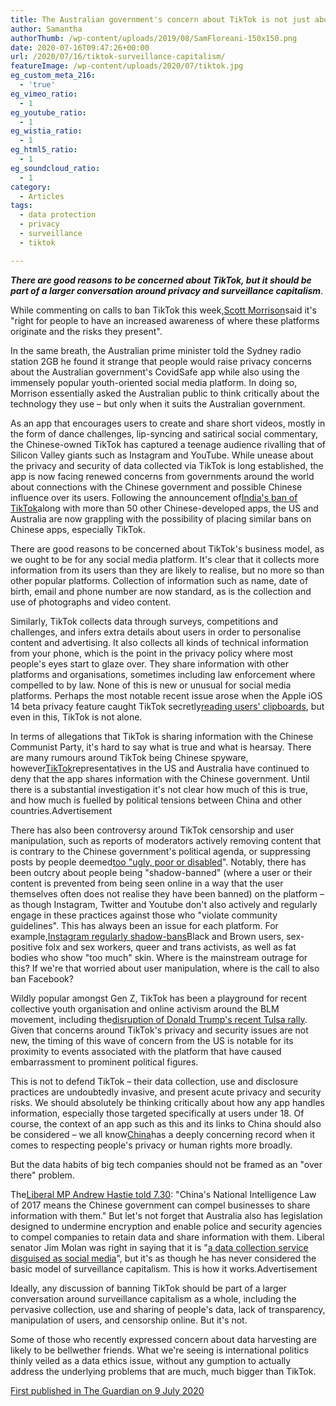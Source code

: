 ```yaml
---
title: The Australian government's concern about TikTok is not just about data ethics – it's about politics
author: Samantha
authorThumb: /wp-content/uploads/2019/08/SamFloreani-150x150.png
date: 2020-07-16T09:47:26+00:00
url: /2020/07/16/tiktok-surveillance-capitalism/
featureImage: /wp-content/uploads/2020/07/tiktok.jpg
eg_custom_meta_216:
  - 'true'
eg_vimeo_ratio:
  - 1
eg_youtube_ratio:
  - 1
eg_wistia_ratio:
  - 1
eg_html5_ratio:
  - 1
eg_soundcloud_ratio:
  - 1
category:
  - Articles
tags:
  - data protection
  - privacy
  - surveillance
  - tiktok

---
```

**_There are good reasons to be concerned about TikTok, but it should be part of a larger conversation around privacy and surveillance capitalism_**.

While commenting on calls to ban TikTok this week,[Scott Morrison][1]said it's "right for people to have an increased awareness of where these platforms originate and the risks they present".

In the same breath, the Australian prime minister told the Sydney radio station 2GB he found it strange that people would raise privacy concerns about the Australian government's CovidSafe app while also using the immensely popular youth-oriented social media platform. In doing so, Morrison essentially asked the Australian public to think critically about the technology they use – but only when it suits the Australian government.

As an app that encourages users to create and share short videos, mostly in the form of dance challenges, lip-syncing and satirical social commentary, the Chinese-owned TikTok has captured a teenage audience rivalling that of Silicon Valley giants such as Instagram and YouTube. While unease about the privacy and security of data collected via TikTok is long established, the app is now facing renewed concerns from governments around the world about connections with the Chinese government and possible Chinese influence over its users. Following the announcement of[India's ban of TikTok][2]along with more than 50 other Chinese-developed apps, the US and Australia are now grappling with the possibility of placing similar bans on Chinese apps, especially TikTok.

There are good reasons to be concerned about TikTok's business model, as we ought to be for any social media platform. It's clear that it collects more information from its users than they are likely to realise, but no more so than other popular platforms. Collection of information such as name, date of birth, email and phone number are now standard, as is the collection and use of photographs and video content.

Similarly, TikTok collects data through surveys, competitions and challenges, and infers extra details about users in order to personalise content and advertising. It also collects all kinds of technical information from your phone, which is the point in the privacy policy where most people's eyes start to glaze over. They share information with other platforms and organisations, sometimes including law enforcement where compelled to by law. None of this is new or unusual for social media platforms. Perhaps the most notable recent issue arose when the Apple iOS 14 beta privacy feature caught TikTok secretly[reading users' clipboards][3], but even in this, TikTok is not alone.

In terms of allegations that TikTok is sharing information with the Chinese Communist Party, it's hard to say what is true and what is hearsay. There are many rumours around TikTok being Chinese spyware, however[TikTok][4]representatives in the US and Australia have continued to deny that the app shares information with the Chinese government. Until there is a substantial investigation it's not clear how much of this is true, and how much is fuelled by political tensions between China and other countries.Advertisement

There has also been controversy around TikTok censorship and user manipulation, such as reports of moderators actively removing content that is contrary to the Chinese government's political agenda, or suppressing posts by people deemed[too "ugly, poor or disabled][5]". Notably, there has been outcry about people being "shadow-banned" (where a user or their content is prevented from being seen online in a way that the user themselves often does not realise they have been banned) on the platform – as though Instagram, Twitter and Youtube don't also actively and regularly engage in these practices against those who "violate community guidelines". This has always been an issue for each platform. For example,[Instagram regularly shadow-bans][6]Black and Brown users, sex-positive folx and sex workers, queer and trans activists, as well as fat bodies who show "too much" skin. Where is the mainstream outrage for this? If we're that worried about user manipulation, where is the call to also ban Facebook?

Wildly popular amongst Gen Z, TikTok has been a playground for recent collective youth organisation and online activism around the BLM movement, including the[disruption of Donald Trump's recent Tulsa rally][7]. Given that concerns around TikTok's privacy and security issues are not new, the timing of this wave of concern from the US is notable for its proximity to events associated with the platform that have caused embarrassment to prominent political figures.

This is not to defend TikTok – their data collection, use and disclosure practices are undoubtedly invasive, and present acute privacy and security risks. We should absolutely be thinking critically about how any app handles information, especially those targeted specifically at users under 18. Of course, the context of an app such as this and its links to China should also be considered – we all know[China][8]has a deeply concerning record when it comes to respecting people's privacy or human rights more broadly.

But the data habits of big tech companies should not be framed as an "over there" problem.

The[Liberal MP Andrew Hastie told 7.30][9]: "China's National Intelligence Law of 2017 means the Chinese government can compel businesses to share information with them." But let's not forget that Australia also has legislation designed to undermine encryption and enable police and security agencies to compel companies to retain data and share information with them. Liberal senator Jim Molan was right in saying that it is "[a data collection service disguised as social media][10]", but it's as though he has never considered the basic model of surveillance capitalism. This is how it works.Advertisement

Ideally, any discussion of banning TikTok should be part of a larger conversation around surveillance capitalism as a whole, including the pervasive collection, use and sharing of people's data, lack of transparency, manipulation of users, and censorship online. But it's not.

Some of those who recently expressed concern about data harvesting are likely to be bellwether friends. What we're seeing is international politics thinly veiled as a data ethics issue, without any gumption to actually address the underlying problems that are much, much bigger than TikTok.

[First published in The Guardian on 9 July 2020][11]

 [1]: https://www.theguardian.com/australia-news/scott-morrison
 [2]: https://www.nytimes.com/2020/06/30/technology/india-china-tiktok.html
 [3]: https://www.forbes.com/sites/zakdoffman/2020/06/26/warning-apple-suddenly-catches-tiktok-secretly-spying-on-millions-of-iphone-users/#3ffc0f2a34ef
 [4]: https://www.theguardian.com/technology/tiktok
 [5]: https://www.theguardian.com/technology/2020/mar/17/tiktok-tried-to-filter-out-videos-from-ugly-poor-or-disabled-users
 [6]: https://saltyworld.net/algorithmicbiasreport-2/
 [7]: https://www.nytimes.com/2020/06/21/style/tiktok-trump-rally-tulsa.html
 [8]: https://www.theguardian.com/world/china
 [9]: https://www.abc.net.au/news/2020-02-19/should-we-trust-chinese-owned-tiktok-personal-data/11962086
 [10]: https://www.theguardian.com/technology/2020/jul/06/tiktok-may-be-data-collection-service-disguised-as-social-media-liberal-senator-says
 [11]: https://www.theguardian.com/commentisfree/2020/jul/09/the-australian-governments-concern-about-tiktok-is-not-just-about-data-ethics-its-about-politics
